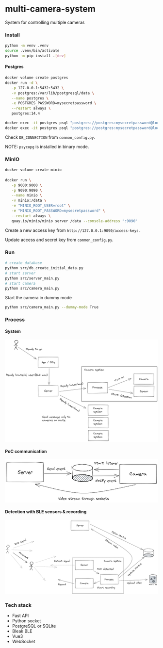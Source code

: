 # multi-camera-system

System for controlling multiple cameras

### Install

```sh
python -m venv .venv
source .venv/bin/activate
python -m pip install .[dev]
```

#### Postgres

```sh
docker volume create postgres
docker run -d \
   -p 127.0.0.1:5432:5432 \
   -v postgres:/var/lib/postgresql/data \
   --name postgres \
   -e POSTGRES_PASSWORD=mysecretpassword \
   --restart always \
   postgres:14.4
```

```sh
docker exec -it postgres psql "postgres://postgres:mysecretpassword@localhost:5432/postgres" -c "DROP DATABASE camera_db"
docker exec -it postgres psql "postgres://postgres:mysecretpassword@localhost:5432/postgres" -c "CREATE DATABASE camera_db"
```

Check `DB_CONNECTION` from `common_config.py`.

NOTE: `psycopg` is installed in binary mode.

### MinIO

```sh
docker volume create minio

docker run \
   -p 9000:9000 \
   -p 9090:9090 \
   --name minio \
   -v minio:/data \
   -e "MINIO_ROOT_USER=root" \
   -e "MINIO_ROOT_PASSWORD=mysecretpassword" \
   --restart always \
   quay.io/minio/minio server /data --console-address ":9090"
```

Create a new access key from `http://127.0.0.1:9090/access-keys`.

Update access and secret key from `common_config.py`.

### Run

```sh
# create database
python src/db_create_initial_data.py
# start server
python src/server_main.py
# start camera
python src/camera_main.py
```

Start the camera in dummy mode

```sh
python src/camera_main.py --dummy-mode True
```

### Process

#### System

![System](docs/system.excalidraw.png)

#### PoC communication

![System](docs/poc_communication.excalidraw.png)

#### Detection with BLE sensors & recording

![Detection](docs/detection.excalidraw.png)

### Tech stack

- Fast API
- Python socket
- PostgreSQL or SQLite
- Bleak BLE
- Vue3
- WebSocket
